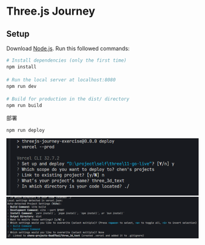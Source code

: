# Three.js Journey

## Setup
Download [Node.js](https://nodejs.org/en/download/).
Run this followed commands:

``` bash
# Install dependencies (only the first time)
npm install

# Run the local server at localhost:8080
npm run dev

# Build for production in the dist/ directory
npm run build
```

部署
```
npm run deploy
```
![部署成功截图](./static/deploy.png)
![部署成功截图](./static/image.png)
